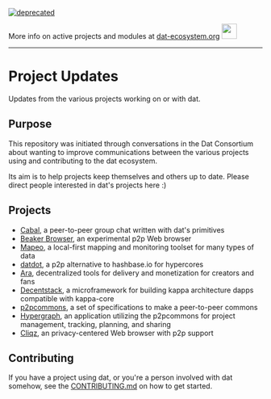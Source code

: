 [![deprecated](http://badges.github.io/stability-badges/dist/deprecated.svg)](https://dat-ecosystem.org/) 

More info on active projects and modules at [dat-ecosystem.org](https://dat-ecosystem.org/) <img src="https://i.imgur.com/qZWlO1y.jpg" width="30" height="30" /> 

---

# Project Updates
Updates from the various projects working on or with dat.

## Purpose
This repository was initiated through conversations in the Dat Consortium about wanting to improve communications between the various projects using and contributing to the dat ecosystem. 

Its aim is to help projects keep themselves and others up to date. Please direct people interested in dat's projects here :)

## Projects 
* [Cabal](cabal/README.md), a peer-to-peer group chat written with dat's primitives
* [Beaker Browser](beaker-browser/README.md), an experimental p2p Web browser
* [Mapeo](mapeo/README.md), a local-first mapping and monitoring toolset for many types of data
* [datdot](datdot/README.md), a p2p alternative to hashbase.io for hypercores 
* [Ara](ara/README.md), decentralized tools for delivery and monetization for creators and fans
* [Decentstack](decentstack/README.md), a microframework for building kappa architecture dapps compatible with kappa-core
* [p2pcommons](p2pcommons/README.md), a set of specifications to make a peer-to-peer commons 
* [Hypergraph](hypergraph/README.md), an application utilizing the p2pcommons for project management, tracking, planning, and sharing
* [Cliqz](cliqz/README.md), an privacy-centered Web browser with p2p support

## Contributing
If you have a project using dat, or you're a person involved with dat somehow, 
see the [CONTRIBUTING.md](CONTRIBUTING.md) on how to get started.
